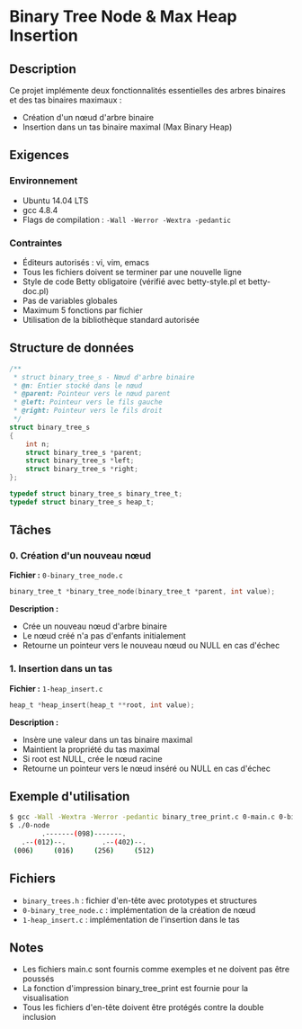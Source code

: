 # Binary Tree Node & Max Heap Insertion

## Description
Ce projet implémente deux fonctionnalités essentielles des arbres binaires et des tas binaires maximaux :
- Création d'un nœud d'arbre binaire
- Insertion dans un tas binaire maximal (Max Binary Heap)

## Exigences

### Environnement
- Ubuntu 14.04 LTS
- gcc 4.8.4
- Flags de compilation : `-Wall -Werror -Wextra -pedantic`

### Contraintes
- Éditeurs autorisés : vi, vim, emacs
- Tous les fichiers doivent se terminer par une nouvelle ligne
- Style de code Betty obligatoire (vérifié avec betty-style.pl et betty-doc.pl)
- Pas de variables globales
- Maximum 5 fonctions par fichier
- Utilisation de la bibliothèque standard autorisée

## Structure de données

```c
/**
 * struct binary_tree_s - Nœud d'arbre binaire
 * @n: Entier stocké dans le nœud
 * @parent: Pointeur vers le nœud parent
 * @left: Pointeur vers le fils gauche
 * @right: Pointeur vers le fils droit
 */
struct binary_tree_s
{
    int n;
    struct binary_tree_s *parent;
    struct binary_tree_s *left;
    struct binary_tree_s *right;
};

typedef struct binary_tree_s binary_tree_t;
typedef struct binary_tree_s heap_t;
```

## Tâches

### 0. Création d'un nouveau nœud
**Fichier :** `0-binary_tree_node.c`

```c
binary_tree_t *binary_tree_node(binary_tree_t *parent, int value);
```

**Description :**
- Crée un nouveau nœud d'arbre binaire
- Le nœud créé n'a pas d'enfants initialement
- Retourne un pointeur vers le nouveau nœud ou NULL en cas d'échec

### 1. Insertion dans un tas
**Fichier :** `1-heap_insert.c`

```c
heap_t *heap_insert(heap_t **root, int value);
```

**Description :**
- Insère une valeur dans un tas binaire maximal
- Maintient la propriété du tas maximal
- Si root est NULL, crée le nœud racine
- Retourne un pointeur vers le nœud inséré ou NULL en cas d'échec

## Exemple d'utilisation

```bash
$ gcc -Wall -Wextra -Werror -pedantic binary_tree_print.c 0-main.c 0-binary_tree_node.c -o 0-node
$ ./0-node
        .-------(098)-------.
   .--(012)--.         .--(402)--.
 (006)     (016)     (256)     (512)
```

## Fichiers

- `binary_trees.h` : fichier d'en-tête avec prototypes et structures
- `0-binary_tree_node.c` : implémentation de la création de nœud
- `1-heap_insert.c` : implémentation de l'insertion dans le tas

## Notes

- Les fichiers main.c sont fournis comme exemples et ne doivent pas être poussés
- La fonction d'impression binary_tree_print est fournie pour la visualisation
- Tous les fichiers d'en-tête doivent être protégés contre la double inclusion
